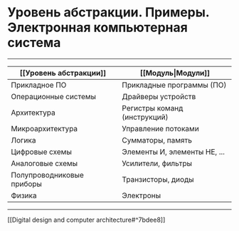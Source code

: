# Уровень абстракции. Примеры. Электронная компьютерная система

---

| **[[Уровень абстракции]]** | **[[Модуль\|Модули]]**       |
| -------------------------- | ---------------------------- |
| Прикладное ПО              | Прикладные программы (ПО)    |
| Операционные системы       | Драйверы устройств           |
| Архитектура                | Регистры команд (инструкций) |
| Микроархитектура           | Управление потоками          |
| Логика                     | Сумматоры, память            |
| Цифровые схемы             | Элементы И, элементы НЕ, ... |
| Аналоговые схемы           | Усилители, фильтры           |
| Полупроводниковые приборы  | Транзисторы, диоды           |
| Физика                     | Электроны                    |

---

[[Digital design and computer architecture#^7bdee8]]